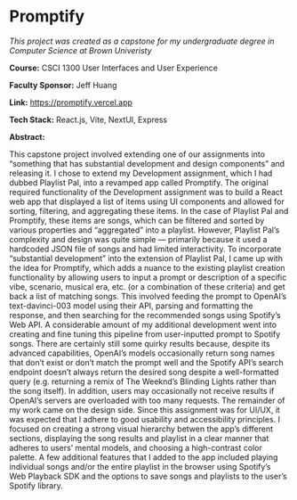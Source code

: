 
# Promptify

*This project was created as a capstone for my undergraduate degree in Computer Science at Brown Univeristy*

**Course:** CSCI 1300 User Interfaces and User Experience

**Faculty Sponsor:** Jeff Huang

**Link:** https://promptify.vercel.app

**Tech Stack:** React.js, Vite, NextUI, Express

**Abstract:**

This capstone project involved extending one of our assignments into “something
that has substantial development and design components” and releasing it. I chose to
extend my Development assignment, which I had dubbed Playlist Pal, into a revamped
app called Promptify. The original required functionality of the Development assignment
was to build a React web app that displayed a list of items using UI components and
allowed for sorting, filtering, and aggregating these items. In the case of Playlist Pal and
Promptify, these items are songs, which can be filtered and sorted by various properties
and “aggregated” into a playlist. However, Playlist Pal’s complexity and design was quite
simple — primarily because it used a hardcoded JSON file of songs and had limited
interactivity.
To incorporate “substantial development” into the extension of Playlist Pal, I came
up with the idea for Promptify, which adds a nuance to the existing playlist creation
functionality by allowing users to input a prompt or description of a specific vibe, scenario,
musical era, etc. (or a combination of these criteria) and get back a list of matching songs.
This involved feeding the prompt to OpenAI’s text-davinci-003 model using their API,
parsing and formatting the response, and then searching for the recommended songs
using Spotify’s Web API. A considerable amount of my additional development went into
creating and fine tuning this pipeline from user-inputted prompt to Spotify songs. There
are certainly still some quirky results because, despite its advanced capabilities, OpenAI’s
models occasionally return song names that don’t exist or don’t match the prompt well
and the Spotify API’s search endpoint doesn’t always return the desired song despite a
well-formatted query (e.g. returning a remix of The Weeknd’s Blinding Lights rather than
the song itself). In addition, users may occasionally not receive results if OpenAI’s servers
are overloaded with too many requests.
The remainder of my work came on the design side. Since this assignment was for
UI/UX, it was expected that I adhere to good usability and accessibility principles. I
focused on creating a strong visual hierarchy betwen the app’s different sections,
displaying the song results and playlist in a clear manner that adheres to users’ mental
models, and choosing a high-contrast color palette. A few additional features that I added
to the app included playing individual songs and/or the entire playlist in the browser
using Spotify’s Web Playback SDK and the options to save songs and playlists to the
user’s Spotify library.
